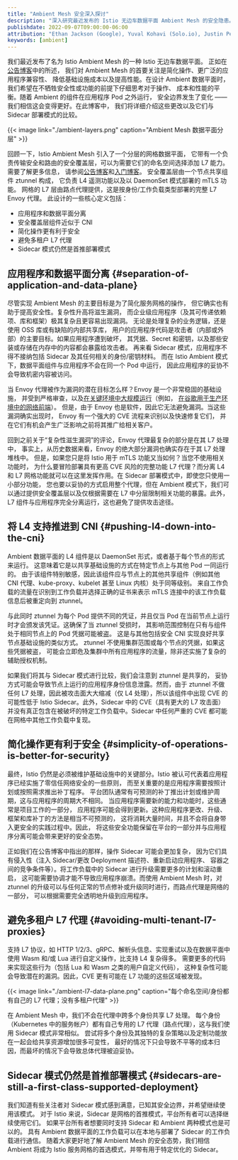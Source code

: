```yaml
---
title: "Ambient Mesh 安全深入探讨"
description: "深入研究最近发布的 Istio 无边车数据平面 Ambient Mesh 的安全隐患。"
publishdate: 2022-09-07T09:00:00-06:00
attribution: "Ethan Jackson (Google), Yuval Kohavi (Solo.io), Justin Pettit (Google), Christian Posta (Solo.io)"
keywords: [ambient]
---
```


我们最近发布了名为 Istio Ambient Mesh 的一种 Istio 无边车数据平面。
正如在[公告博客](/zh/blog/2022/introducing-ambient-mesh/)中的所述，
我们对 Ambient Mesh 的首要关注是简化操作、更广泛的应用程序兼容性、
降低基础设施成本以及提高性能。在设计 Ambient 数据平面时，
我们希望在不牺牲安全性或功能的前提下仔细思考对于操作、
成本和性能的平衡。随着 Ambient 的组件在应用程序 Pod 之外运行，
安全边界发生了变化 —— 我们相信这会变得更好。在此博客中，
我们将详细介绍这些更改以及它们与 Sidecar 部署模式的比较。

{{< image
    link="./ambient-layers.png"
    caption="Ambient Mesh 数据平面分层"
    >}}

回顾一下，Istio Ambient Mesh 引入了一个分层的网格数据平面，
它带有一个负责传输安全和路由的安全覆盖层，可以为需要它们的命名空间选择添加 L7 能力。
需要了解更多信息，
请参阅[公告博客](/zh/blog/2022/introducing-ambient-mesh/)和[入门博客](/zh/blog/2022/get-started-ambient)。
安全覆盖层由一个节点共享组件 ztunnel 构成，
它负责 L4 遥测功能以及以 DaemonSet 模式部署的 mTLS 功能。
网格的 L7 层由路点代理提供，这是按身份/工作负载类型部署的完整 L7 Envoy 代理。
此设计的一些核心定义包括：

* 应用程序和数据平面分离
* 安全覆盖层组件近似于 CNI
* 简化操作更有利于安全
* 避免多租户 L7 代理
* Sidecar 模式仍然是首推部署模式

## 应用程序和数据平面分离 {#separation-of-application-and-data-plane}

尽管实现 Ambient Mesh 的主要目标是为了简化服务网格的操作，
但它确实也有助于提高安全性。复杂性升高将滋生漏洞，
而企业级应用程序（及其可传递依赖项、库和框架）极其复杂且更容易出现漏洞。
无论是处理复杂的业务逻辑，还是使用 OSS 库或有缺陷的内部共享库，
用户的应用程序代码是攻击者（内部或外部）的主要目标。如果应用程序遭到破坏，
其凭据、Secret 和密钥，以及那些安装或存储在内存中的内容都会暴露给攻击者。
再来看 Sidecar 模式，应用程序不得不接纳包括 Sidecar 及其任何相关的身份/密钥材料。
而在 Istio Ambient 模式下，数据平面组件与应用程序不会在同一个 Pod 中运行，
因此应用程序的妥协不会导致机密内容被访问。

当 Envoy 代理被作为漏洞的潜在目标怎么样？Envoy 是一个非常稳固的基础设施，
并受到严格审查，以及[在关键环境中大规模运行](https://www.infoq.com/news/2018/12/envoycon-service-mesh/)（例如，
[在谷歌用于生产环境中的网络前端](https://cloud.google.com/load-balancing/docs/https)）。
但是，由于 Envoy 也是软件，因此它无法避免漏洞。当这些漏洞确实出现时，
Envoy 有一个强大的 CVE 流程来识别以及快速修复它们，
并在它们有机会产生广泛影响之前将其推广给相关客户。

回到之前关于“复杂性滋生漏洞”的评论，Envoy 代理最复杂的部分是在其 L7 处理中，
事实上，从历史数据来看，Envoy 的绝大部分漏洞也确实存在于其 L7 处理堆栈中。
但是，如果您只是将 Istio 用于 mTLS 功能又当如何？当您不使用相关功能时，
为什么要冒险部署具有更高 CVE 风险的完整功能 L7 代理？而分离 L4 和 L7
网格功能就可以在这里发挥作用。在 Sidecar 部署模式中，即使您只使用一小部分功能，
您也要以妥协的方式启用整个代理，但在 Ambient 模式下，我们可以通过提供安全覆盖层以及仅根据需要在
L7 中分层限制相关功能的暴露。此外，L7 组件与应用程序完全分离运行，这也避免了提供攻击途径。

## 将 L4 支持推进到 CNI {#pushing-l4-down-into-the-cni}

Ambient 数据平面的 L4 组件是以 DaemonSet 形式，或者基于每个节点的形式来运行。
这意味着它是以共享基础设施的方式在特定节点上与其他 Pod 一同运行的。
由于该组件特别敏感，因此该组件应与节点上的其他共享组件（例如其他
CNI 代理、kube-proxy、kubelet 甚至 Linux 内核）处于同等级别。
来自工作负载的流量在识别到工作负载并选择正确的证书来表示 mTLS
连接中的该工作负载信息后被重定向到 ztunnel。

与此同时 ztunnel 为每个 Pod 提供不同的凭证，并且仅当 Pod
在当前节点上运行时才会颁发该凭证。这确保了当 ztunnel 受损时，
其影响范围控制在只有与组件处于相同节点上的 Pod 凭据可能被盗。
这是与其他包括安全 CNI 实现良好共享节点基础设施的类似方式。
ztunnel 不使用集群范围或每个节点的凭据，如果这些凭据被盗，
可能会立即危及集群中所有应用程序的流量，除非还实施了复杂的辅助授权机制。

如果我们将其与 Sidecar 模式进行比较，我们会注意到 ztunnel 是共享的，
妥协方式可能会导致节点上运行的应用程序身份信息泄露。然而，由于 ztunnel
不做任何 L7 处理，因此被攻击面大大缩减（仅 L4 处理），所以该组件中出现
CVE 的可能性低于 Istio Sidecar。此外，Sidecar 中的 CVE（具有更大的 L7
攻击面）并没有真正包含在被破坏的特定工作负载中。Sidecar 中任何严重的
CVE 都可能在网格中其他工作负载中复现。

## 简化操作更有利于安全 {#simplicity-of-operations-is-better-for-security}

最终，Istio 仍然是必须被维护基础设施中的关键部分。Istio
被认可代表着应用程序已经实施了零信任网络安全的一些原则，
而至关重要的是应用程序需要按照计划或按照需求推出补丁程序。
平台团队通常有可预测的补丁推出计划或维护周期，这与应用程序的周期大不相同。
当应用程序需要新的能力和功能时，这些通常是项目工作的一部分，
应用程序可能会得到更新。这种应用程序更改、升级、框架和库补丁的方法是相当不可预测的，
这将消耗大量时间，并且不会将自身带入更安全的实践过程中。因此，
将这些安全功能保留在平台的一部分并与应用程序分离可能会带来更好的安全态势。

正如我们在公告博客中指出的那样，操作 Sidecar 可能会更加复杂，
因为它们具有侵入性（注入 Sidecar/更改 Deployment 描述符、重新启动应用程序、
容器之间的竞争条件等）。将工作负载中的 Sidecar 进行升级需要更多的计划和滚动重启，
这可能需要协调才能不导致应用程序崩溃。而使用 Ambient Mesh 时，对 ztunnel
的升级可以与任何正常的节点修补或升级同时进行，而路点代理是网络的一部分，
可以根据需要完全透明地升级到应用程序。

## 避免多租户 L7 代理 {#avoiding-multi-tenant-l7-proxies}

支持 L7 协议，如 HTTP 1/2/3、gRPC、解析头信息、实现重试以及在数据平面中使用
Wasm 和/或 Lua 进行自定义操作，比支持 L4 复杂得多。
需要更多的代码来实现这些行为（包括 Lua 和 Wasm 之类的用户自定义代码），
这种复杂性可能会导致潜在的漏洞。因此，CVE 更有可能在 L7 功能的这些区域被发现。

{{< image
    link="./ambient-l7-data-plane.png"
    caption="每个命名空间/身份都有自己的 L7 代理；没有多租户代理"
    >}}

在 Ambient Mesh 中，我们不会在代理中跨多个身份共享 L7 处理。
每个身份（Kubernetes 中的服务帐户）都有自己专用的 L7
代理（路点代理），这与我们使用 Sidecar 模式非常相似。
尝试将多个身份及其独特的复杂策略以及定制功能放在一起会给共享资源增加很多可变性，
最好的情况下只会导致不平等的成本归因，而最坏的情况下会导致总体代理被迫妥协。

## Sidecar 模式仍然是首推部署模式 {#sidecars-are-still-a-first-class-supported-deployment}

我们知道有些关注者对 Sidecar 模式感到满意，已知其安全边界，并希望继续使用该模式。
对于 Istio 来说，Sidecar 是网格的首推模式，平台所有者可以选择继续使用它们。
如果平台所有者想要同时支持 Sidecar 和 Ambient 两种模式也是可以的。
具有 Ambient 数据平面的工作负载可以在本地与部署了 Sidecar 的工作负载进行通信。
随着大家更好地了解 Ambient Mesh 的安全态势，我们相信 Ambient 将成为 Istio
服务网格的首选模式，并带有用于特定优化的 Sidecar。
